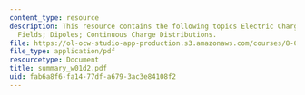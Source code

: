 ```yaml
---
content_type: resource
description: This resource contains the following topics Electric Charge; Electric
  Fields; Dipoles; Continuous Charge Distributions.
file: https://ol-ocw-studio-app-production.s3.amazonaws.com/courses/8-02-physics-ii-electricity-and-magnetism-spring-2007/fab6a8f6fa1477dfa6793ac3e84108f2_summary_w01d2.pdf
file_type: application/pdf
resourcetype: Document
title: summary_w01d2.pdf
uid: fab6a8f6-fa14-77df-a679-3ac3e84108f2
---
```

